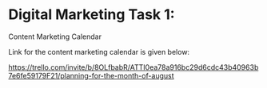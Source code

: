 # Digital Marketing Task 1:
Content Marketing Calendar

Link for the content marketing calendar is given below:

https://trello.com/invite/b/8OLfbabR/ATTI0ea78a916bc29d6cdc43b40963b7e6fe59179F21/planning-for-the-month-of-august
